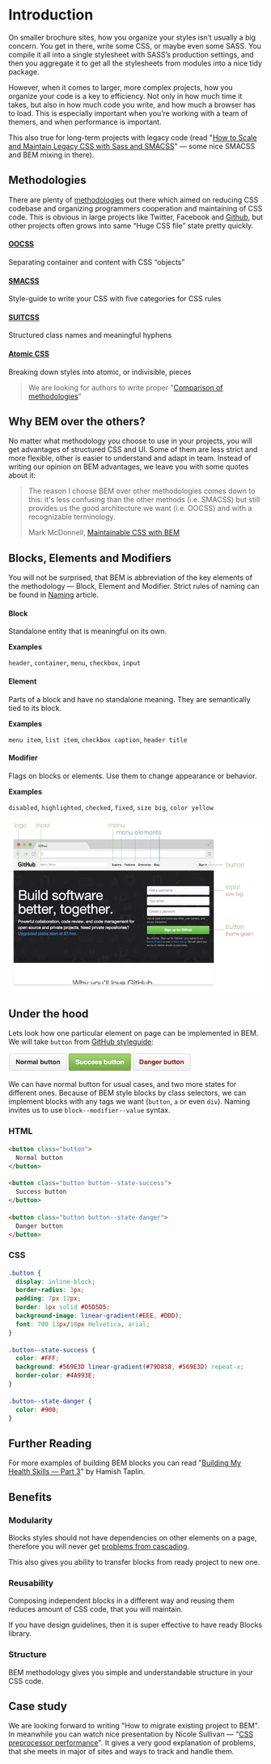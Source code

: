 # Introduction

On smaller brochure sites, how you organize your styles isn’t usually a big concern. You get in there, write some CSS, or maybe even some SASS. You compile it all into a single stylesheet with SASS’s production settings, and then you aggregate it to get all the stylesheets from modules into a nice tidy package.

However, when it comes to larger, more complex projects, how you organize your code is a key to efficiency. Not only in how much time it takes, but also in how much code you write, and how much a browser has to load. This is especially important when you’re working with a team of themers, and when performance is important.

This also true for long-term projects with legacy code (read "[How to Scale and Maintain Legacy CSS with Sass and SMACSS](http://webuild.envato.com/blog/how-to-scale-and-maintain-legacy-css-with-sass-and-smacss/)" — some nice SMACSS and BEM mixing in there).


## Methodologies

There are plenty of [methodologies](https://github.com/ikkou/awesome-css#architecture) out there which aimed on reducing CSS codebase and organizing programmers cooperation and maintaining of CSS code. This is obvious in large projects like Twitter, Facebook and [Github](http://markdotto.com/2014/07/23/githubs-css/#two-bundles), but other projects often grows into same “Huge CSS file” state pretty quickly.

#### [OOCSS](https://oocss.org/)

Separating container and content with CSS “objects”

#### [SMACSS](https://smacss.com/)

Style-guide to write your CSS with five categories for CSS rules

#### [SUITCSS](http://suitcss.github.io/)

Structured class names and meaningful hyphens

#### [Atomic CSS](https://github.com/nemophrost/atomic-css)

Breaking down styles into atomic, or indivisible, pieces

> We are looking for authors to write proper "[Comparison of methodologies](https://github.com/getbem/getbem.com/issues/11)"


## Why BEM over the others?

No matter what methodology you choose to use in your projects, you will get advantages of structured CSS and UI. Some of them are less strict and more flexible, other is easier to understand and adapt in team. Instead of writing our opinion on BEM advantages, we leave you with some quotes about it:

<blockquote>
	<p>The reason I choose BEM over other methodologies comes down to this: it's less confusing than the other methods (i.e. SMACSS) but still provides us the good architecture we want (i.e. OOCSS) and with a recognizable terminology.</p>
	<footer>Mark McDonnell, <a href="http://www.integralist.co.uk/posts/maintainable-css-with-bem/#why-bem-over-the-others">Maintainable CSS with BEM</a></footer>
</blockquote>


## Blocks, Elements and Modifiers

You will not be surprised, that BEM is abbreviation of the key elements of the methodology — Block, Element and Modifier. Strict rules of naming can be found in [Naming](/naming) article.

#### Block

Standalone entity that is meaningful on its own.

__Examples__

`header`, `container`, `menu`, `checkbox`, `input`

#### Element

Parts of a block and have no standalone meaning. They are semantically tied to its block.

__Examples__

`menu item`, `list item`, `checkbox caption`, `header title`

#### Modifier

Flags on blocks or elements. Use them to change appearance or behavior.

__Examples__

`disabled`, `highlighted`, `checked`, `fixed`, `size big`, `color yellow`

![Github](../../assets/github_captions.jpg)

## Under the hood

Lets look how one particular element on page can be implemented in BEM. We will take `button` from [GitHub styleguide](https://github.com/styleguide/css/1.0):

![Github](../../assets/github_buttons.jpg)

We can have normal button for usual cases, and two more states for different ones. Because of BEM style blocks by class selectors, we can implement blocks with any tags we want (`button`, `a` or even `div`). Naming invites us to use `block--modifier--value` syntax.

### HTML

```html
<button class="button">
  Normal button
</button>

<button class="button button--state-success">
  Success button
</button>

<button class="button button--state-danger">
  Danger button
</button>
```

### CSS

```css
.button {
  display: inline-block;
  border-radius: 3px;
  padding: 7px 12px;
  border: 1px solid #D5D5D5;
  background-image: linear-gradient(#EEE, #DDD);
  font: 700 13px/18px Helvetica, arial;
}

.button--state-success {
  color: #FFF;
  background: #569E3D linear-gradient(#79D858, #569E3D) repeat-x;
  border-color: #4A993E;
}

.button--state-danger {
  color: #900;
}
```


## Further Reading

For more examples of building BEM blocks you can read "[Building My Health Skills — Part 3](http://www.bluegg.co.uk/building-my-health-skills-part-3/)" by Hamish Taplin.


## Benefits

### Modularity

Blocks styles should not have dependencies on other elements on a page, therefore you will never get [problems from cascading](http://www.phase2technology.com/blog/used-and-abused-css-inheritance-and-our-misuse-of-the-cascade/).

This also gives you ability to transfer blocks from ready project to new one.

### Reusability

Composing independent blocks in a different way and reusing them reduces amount of CSS code, that you will maintain.

If you have design guidelines, then it is super effective to have ready Blocks library.

### Structure

BEM methodology gives you simple and understandable structure in your CSS code.


## Case study

We are looking forward to writing "How to migrate existing project to BEM". In meanwhile you can watch nice presentation by Nicole Sullivan — "[CSS preprocessor performance](http://www.youtube.com/watch?v=0NDyopLKE1w)". It gives a very good explanation of problems, that she meets in major of sites and ways to track and handle them.
